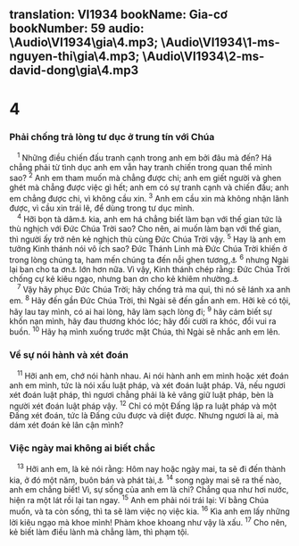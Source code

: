 translation: VI1934
bookName: Gia-cơ 
bookNumber: 59
audio: \Audio\VI1934\gia\4.mp3; \Audio\VI1934\1-ms-nguyen-thi\gia\4.mp3; \Audio\VI1934\2-ms-david-dong\gia\4.mp3
-------

<div class="title"><h1>4</h1><h3>Phải chống trả lòng tư dục ở trung tín với Chúa</h3></div>
<span class="verse gia_4_1"> <sup>1</sup> Những điều chiến đấu tranh cạnh trong anh em bởi đâu mà đến? Há chẳng phải từ tình dục anh em vẫn hay tranh chiến trong quan thể mình sao? </span>
<span class="verse gia_4_2"><sup>2</sup> Anh em tham muốn mà chẳng được chi; anh em giết người và ghen ghét mà chẳng được việc gì hết; anh em có sự tranh cạnh và chiến đấu; anh em chẳng được chi, vì không cầu xin. </span>
<span class="verse gia_4_3"><sup>3</sup> Anh em cầu xin mà không nhận lãnh được, vì cầu xin trái lẽ, để dùng trong tư dục mình. <br/></span>
<span class="verse gia_4_4"> <sup>4</sup> Hỡi bọn tà dâm<a data-toggle="tooltip" data-placement="bottom" title="Nt: những người vợ ngoại tình">⚓</a> kia, anh em há chẳng biết làm bạn với thế gian tức là thù nghịch với Đức Chúa Trời sao? Cho nên, ai muốn làm bạn với thế gian, thì người ấy trở nên kẻ nghịch thù cùng Đức Chúa Trời vậy. </span>
<span class="verse gia_4_5"><sup>5</sup> Hay là anh em tưởng Kinh thánh nói vô ích sao? Đức Thánh Linh mà Đức Chúa Trời khiến ở trong lòng chúng ta, ham mến chúng ta đến nỗi ghen tương,<a data-toggle="tooltip" data-placement="bottom" title="Có bản dịch: thần linh mà Ngài khiến sống trong chúng ta ghen tuông mãnh liệt, hoặc: Đức Chúa Trời thương mến thần linh mà Ngài đặt trong chúng ta đến nỗi ghen tuông">⚓</a></span>
<span class="verse gia_4_6"><sup>6</sup> nhưng Ngài lại ban cho ta ơn<a data-toggle="tooltip" data-placement="bottom" title="Xem chú thích ở Lu 2:40">⚓</a> lớn hơn nữa. Vì vậy, Kinh thánh chép rằng: Đức Chúa Trời chống cự kẻ kiêu ngạo, nhưng ban ơn cho kẻ khiêm nhường.<a data-toggle="tooltip" data-placement="bottom" title="Ch 3:34">⚓</a><br/></span>
<span class="verse gia_4_7"> <sup>7</sup> Vậy hãy phục Đức Chúa Trời; hãy chống trả ma quỉ, thì nó sẽ lánh xa anh em. </span>
<span class="verse gia_4_8"><sup>8</sup> Hãy đến gần Đức Chúa Trời, thì Ngài sẽ đến gần anh em. Hỡi kẻ có tội, hãy lau tay mình, có ai hai lòng, hãy làm sạch lòng đi; </span>
<span class="verse gia_4_9"><sup>9</sup> hãy cảm biết sự khốn nạn mình, hãy đau thương khóc lóc; hãy đổi cười ra khóc, đổi vui ra buồn. </span>
<span class="verse gia_4_10"><sup>10</sup> Hãy hạ mình xuống trước mặt Chúa, thì Ngài sẽ nhắc anh em lên. <br/></span>
<div class="title"><h3>Về sự nói hành và xét đoán</h3></div>
<span class="verse gia_4_11"> <sup>11</sup> Hỡi anh em, chớ nói hành nhau. Ai nói hành anh em mình hoặc xét đoán anh em mình, tức là nói xấu luật pháp, và xét đoán luật pháp. Vả, nếu ngươi xét đoán luật pháp, thì ngươi chẳng phải là kẻ vâng giữ luật pháp, bèn là người xét đoán luật pháp vậy. </span>
<span class="verse gia_4_12"><sup>12</sup> Chỉ có một Đấng lập ra luật pháp và một Đấng xét đoán, tức là Đấng cứu được và diệt được. Nhưng ngươi là ai, mà dám xét đoán kẻ lân cận mình? <br/></span>
<div class="title"><h3>Việc ngày mai không ai biết chắc</h3></div>
<span class="verse gia_4_13"> <sup>13</sup> Hỡi anh em, là kẻ nói rằng: Hôm nay hoặc ngày mai, ta sẽ đi đến thành kia, ở đó một năm, buôn bán và phát tài,<a data-toggle="tooltip" data-placement="bottom" title="Ch 27:1">⚓</a></span>
<span class="verse gia_4_14"><sup>14</sup> song ngày mai sẽ ra thế nào, anh em chẳng biết! Vì, sự sống của anh em là chi? Chẳng qua như hơi nước, hiện ra một lát rồi lại tan ngay. </span>
<span class="verse gia_4_15"><sup>15</sup> Anh em phải nói trái lại: Ví bằng Chúa muốn, và ta còn sống, thì ta sẽ làm việc nọ việc kia. </span>
<span class="verse gia_4_16"><sup>16</sup> Kìa anh em lấy những lời kiêu ngạo mà khoe mình! Phàm khoe khoang như vậy là xấu. </span>
<span class="verse gia_4_17"><sup>17</sup> Cho nên, kẻ biết làm điều lành mà chẳng làm, thì phạm tội. <br/></span>
